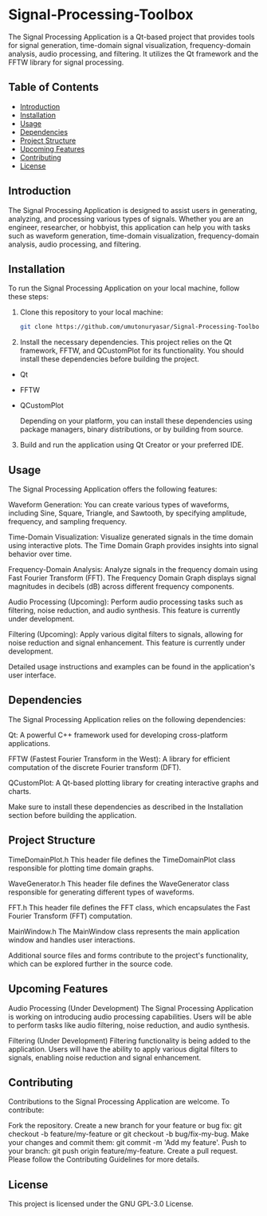 # Signal-Processing-Toolbox

The Signal Processing Application is a Qt-based project that provides tools for signal generation, time-domain signal visualization, frequency-domain analysis, audio processing, and filtering. It utilizes the Qt framework and the FFTW library for signal processing.

## Table of Contents

- [Introduction](#introduction)
- [Installation](#installation)
- [Usage](#usage)
- [Dependencies](#dependencies)
- [Project Structure](#project-structure)
- [Upcoming Features](#upcoming-features)
- [Contributing](#contributing)
- [License](#license)

## Introduction

The Signal Processing Application is designed to assist users in generating, analyzing, and processing various types of signals. Whether you are an engineer, researcher, or hobbyist, this application can help you with tasks such as waveform generation, time-domain visualization, frequency-domain analysis, audio processing, and filtering.

## Installation

To run the Signal Processing Application on your local machine, follow these steps:

1. Clone this repository to your local machine:

   ```bash
   git clone https://github.com/umutonuryasar/Signal-Processing-Toolbox.git

2. Install the necessary dependencies. This project relies on the Qt framework, FFTW, and QCustomPlot for its functionality. You should install these dependencies before building the project.

- Qt
- FFTW
- QCustomPlot

   Depending on your platform, you can install these dependencies using package managers, binary distributions, or by building from source.

3. Build and run the application using Qt Creator or your preferred IDE.

## Usage

The Signal Processing Application offers the following features:

Waveform Generation: You can create various types of waveforms, including Sine, Square, Triangle, and Sawtooth, by specifying amplitude, frequency, and sampling frequency.

Time-Domain Visualization: Visualize generated signals in the time domain using interactive plots. The Time Domain Graph provides insights into signal behavior over time.

Frequency-Domain Analysis: Analyze signals in the frequency domain using Fast Fourier Transform (FFT). The Frequency Domain Graph displays signal magnitudes in decibels (dB) across different frequency components.

Audio Processing (Upcoming): Perform audio processing tasks such as filtering, noise reduction, and audio synthesis. This feature is currently under development.

Filtering (Upcoming): Apply various digital filters to signals, allowing for noise reduction and signal enhancement. This feature is currently under development.

Detailed usage instructions and examples can be found in the application's user interface.

## Dependencies

The Signal Processing Application relies on the following dependencies:

Qt: A powerful C++ framework used for developing cross-platform applications.

FFTW (Fastest Fourier Transform in the West): A library for efficient computation of the discrete Fourier transform (DFT).

QCustomPlot: A Qt-based plotting library for creating interactive graphs and charts.

Make sure to install these dependencies as described in the Installation section before building the application.

## Project Structure

TimeDomainPlot.h
This header file defines the TimeDomainPlot class responsible for plotting time domain graphs.

WaveGenerator.h
This header file defines the WaveGenerator class responsible for generating different types of waveforms.

FFT.h
This header file defines the FFT class, which encapsulates the Fast Fourier Transform (FFT) computation.

MainWindow.h
The MainWindow class represents the main application window and handles user interactions.

Additional source files and forms contribute to the project's functionality, which can be explored further in the source code.

## Upcoming Features

Audio Processing (Under Development)
The Signal Processing Application is working on introducing audio processing capabilities. Users will be able to perform tasks like audio filtering, noise reduction, and audio synthesis.

Filtering (Under Development)
Filtering functionality is being added to the application. Users will have the ability to apply various digital filters to signals, enabling noise reduction and signal enhancement.

## Contributing

Contributions to the Signal Processing Application are welcome. To contribute:

Fork the repository.
Create a new branch for your feature or bug fix: git checkout -b feature/my-feature or git checkout -b bug/fix-my-bug.
Make your changes and commit them: git commit -m 'Add my feature'.
Push to your branch: git push origin feature/my-feature.
Create a pull request.
Please follow the Contributing Guidelines for more details.

## License

This project is licensed under the GNU GPL-3.0 License.
